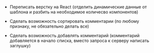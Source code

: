- Переписать верстку на React
  (отделить динамические данные от шаблона и разбить на необходимое количесво компонентов)

- Сделать возможность сортировать комментарии
  (по любому признаку, не обязательно делать все)

- Сделать возможность добавлять комментарий
  (комментарий добавляется в начало списка, вместо запроса к серверу написать заглушку)
